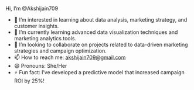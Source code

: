 Hi, I’m @Akshijain709
- 👀 I’m interested in learning about data analysis, marketing strategy, and customer insights.
- 🌱 I’m currently learning advanced data visualization techniques and marketing analytics tools.
- 💞️ I’m looking to collaborate on projects related to data-driven marketing strategies and campaign optimization.
- 📫 How to reach me: akshijain709@gmail.com
- 😄 Pronouns: She/Her
- ⚡ Fun fact: I’ve developed a predictive model that increased campaign ROI by 25%!
<!---
Akshijain709/Akshijain709 is a ✨ special ✨ repository because its `README.md` (this file) appears on your GitHub profile.
You can click the Preview link to take a look at your changes.
--->
